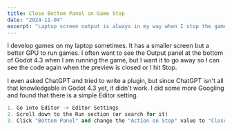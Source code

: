 ```yaml
---
title: Close Bottom Panel on Game Stop
date: "2024-11-04"
excerpt: "Laptop screen output is always in my way when I stop the game. Here's a fix."
---
```


I develop games on my laptop sometimes. It has a smaller screen but a better GPU to run games. I often want to see the Output panel at the bottom of Godot 4.3 when I am running the game, but I want it to go away so I can see the code again when the preview is closed or I hit Stop. 

I even asked ChatGPT and tried to write a plugin, but since ChatGPT isn't all that knowledgable in Godot 4.3 yet, it didn't work. I did some more Googling and found that there is a simple Editor setting.

```python
1. Go into Editor -> Editor Settings
2. Scroll down to the Run section (or search for it)
3. Click "Bottom Panel" and change the "Action on Stop" value to "Close Bottom Panel"
```